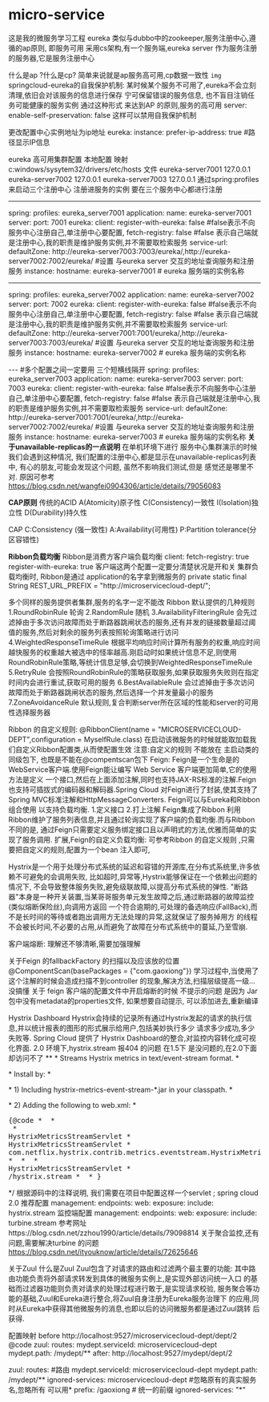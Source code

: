 # micro-service
这是我的微服务学习工程
eureka 类似与dubbo中的zookeeper,服务注册中心,遵循的ap原则, 即服务可用
采用cs架构,有一个服务端,eureka server 作为服务注册的服务器,它是服务注册中心

什么是ap ?什么是cp?
简单来说就是ap服务高可用,cp数据一致性
``img``
springcloud-eureka的自我保护机制:
某时候某个服务不可用了,eureka不会立刻清理,依旧会对该服务的信息进行保存
宁可保留错误的服务信息, 也不盲目注销任务可能健康的服务实例
通过这种形式 来达到AP 的原则,服务的高可用
server:
    enable-self-preservation: false 这样可以禁用自我保护机制

更改配置中心实例地址为ip地址
eureka:
    instance:
      prefer-ip-address: true   #路径显示IP信息


eureka 高可用集群配置
本地配置 映射
c:windows/sysytem32/drivers/etc/hosts
文件
eureka-server7001 127.0.0.1
eureka-server7002 127.0.0.1
eureka-server7003 127.0.0.1
通过spring:profiles 来启动三个注册中心
注册进服务的实例 要在三个服务中心都进行注册

---
spring:
  profiles: eureka_server7001
  application:
    name: eureka-server7001
server:
  port: 7001
eureka:
  client:
    register-with-eureka: false #false表示不向服务中心注册自己,单注册中心要配置,
    fetch-registry: false #false 表示自己端就是注册中心,我的职责是维护服务实例,并不需要取检索服务
    service-url:
      defaultZone: http://eureka-server7003:7003/eureka/,http://eureka-server7002:7002/eureka/ #设置 与eureka server 交互的地址查询服务和注册服务
  instance:
    hostname: eureka-server7001  # eureka 服务端的实例名称



---
spring:
  profiles: eureka_server7002
  application:
    name: eureka-server7002
server:
  port: 7002
eureka:
  client:
    register-with-eureka: false #false表示不向服务中心注册自己,单注册中心要配置,
    fetch-registry: false #false 表示自己端就是注册中心,我的职责是维护服务实例,并不需要取检索服务
    service-url:
      defaultZone: http://eureka-server7001:7001/eureka/,http://eureka-server7003:7003/eureka/ #设置 与eureka server 交互的地址查询服务和注册服务
  instance:
    hostname: eureka-server7002  # eureka 服务端的实例名称

---   #多个配置之间一定要用 三个短横线隔开
spring:
  profiles: eureka_server7003
  application:
    name: eureka-server7003
server:
  port: 7003
eureka:
  client:
    register-with-eureka: false #false表示不向服务中心注册自己,单注册中心要配置,
    fetch-registry: false #false 表示自己端就是注册中心,我的职责是维护服务实例,并不需要取检索服务
    service-url:
      defaultZone: http://eureka-server7001:7001/eureka/,http://eureka-server7002:7002/eureka/ #设置 与eureka server 交互的地址查询服务和注册服务
  instance:
    hostname: eureka-server7003  # eureka 服务端的实例名称
**关于unavailable-replicas的一点说明**
在单机环境下进行 服务中心集群演示的时候 我们会遇到这种情况, 我们配置的注册中心,都是显示在unavailable-replicas列表中,
有心的朋友,可能会发现这个问题, 虽然不影响我们测试,但是 感觉还是哪里不对.
原因可参考 https://blog.csdn.net/wangfei0904306/article/details/79056083 

**CAP原则**
传统的ACID
A(Atomicity)原子性
C(Consistency)一致性
I(Isolation)独立性
D(Durability)持久性

CAP
C:Consistency (强一致性)
A:Availability(可用性)
P:Partition tolerance(分区容错性)
 
 **Ribbon负载均衡**
 Ribbon是消费方客户端负载均衡
 client:
     fetch-registry: true
     register-with-eureka: true
     客户端这两个配置一定要分清楚状况是开和关
 集群负载均衡时, Ribbon是通过 application的名字拿到微服务的
 private static final String REST_URL_PREFIX = "http://microservicecloud-dept/";
 
 多个同样的服务提供者集群,服务的名字一定不能改
 Ribbon 默认提供的几种规则
 1.RoundRobinRule 轮询
 2.RandomRule 随机
 3.AvailabilityFilteringRule 会先过滤掉由于多次访问故障而处于断路器跳闸状态的服务,还有并发的链接数量超过阈值的服务,然后对剩余的服务列表按照轮询策略进行访问
 4.WeightedResponseTimeRule 根据平均响应时间计算所有服务的权重,响应时间越快服务的权重越大被选中的怪率越高.刚启动时如果统计信息不足,则使用RoundRobinRule策略,等统计信息足够,会切换到WeightedResponseTimeRule
 5.RetryRule 会按照RoundRobinRule的策略获取服务,如果获取服务失败则在指定时间内会进行重试,获取可用的服务
 6.BestAvailableRule 会过滤掉由于多次访问故障而处于断路器跳闸状态的服务,然后选择一个并发量最小的服务
 7.ZoneAvoidanceRule 默认规则,复合判断server所在区域的性能和server的可用性选择服务器
 
 Ribbon 的自定义规则:
 @RibbonClient(name = "MICROSERVICECLOUD-DEPT",configuration = MyselfRule.class)
 在启动该微服务的时候就能取加载我们自定义Ribbon配置类,从而使配置生效
 注意:自定义的规则 不能放在 主启动类的同级包下, 也既是不能在@compentscan包下
 Feign:
 Feign是一个生命是的WebService客户端.使用Feign能让编写 Web Service 客户端更加简单,它的使用方法是定义
 一个接口,然后在上面添加注解,同时也支持JAX-RS标准的注解.Feign也支持可插拔式的编码器和解码器.Spring Cloud
 对Feign进行了封装,使其支持了Spring MVC标准注解和HttpMessageConverters. Feign可以与Eureka和Ribbon组合使用
 以支持负载均衡.
  1.定义接口
  2.打上注解
  Feign集成了Ribbon
  利用Ribbon维护了服务列表信息,并且通过轮询实现了客户端的负载均衡.而与Ribbon不同的是,
  通过Feign只需要定义服务绑定接口且以声明式的方法,优雅而简单的实现了服务调用.
  扩展,Feign的自定义负载均衡: 可参考Ribbon 的自定义规则 ,只需要把自定义的规则,配置为一个bean 注入即可,
  
  Hystrix是一个用于处理分布式系统的延迟和容错的开源库,在分布式系统里,许多依赖不可避免的会调用失败,
  比如超时,异常等,Hystrix能够保证在一个依赖出问题的情况下, 不会导致整体服务失败,避免级联故障,以提高分布式系统的弹性.
  "断路器"本身是一种开关装置,当某哥哥服务单元发生故障之后,通过断路器的故障监控(类似熔断保险丝),向调用方返回
  一个符合逾期的,可处理的备选响应(FallBack),而不是长时间的等待或者跑出调用方无法处理的异常,这就保证了服务掉用方
  的线程不会被长时间,不必要的占用,从而避免了故障在分布式系统中的蔓延,乃至雪崩.
  
 客户端熔断:
 理解还不够清晰,需要加强理解
 
 关于Feign 的fallbackFactory 的扫描以及应该放的位置
 @ComponentScan(basePackages = {"com.gaoxiong"})
学习过程中,当使用了 这个注解的时候会造成扫描不到controller 的现象,解决方法,扫描层级提高一级...没搞懂
关于 feign 客户端的配置文件中开启熔断的时候 不提示的问题 是因为 Jar包中没有metadata的properties文件,
如果想要自动提示, 可以添加进去,重新编译
  
  Hystrix Dashboard
  Hystrix会持续的记录所有通过Hystrix发起的请求的执行信息,并以统计报表的图形的形式展示给用户,包括美妙执行多少
  请求多少成功,多少失败等.
  Spring Cloud 提供了 Hystrix Dashboard的整合,对监控内容转化成可视化界面.
   2.0 环境下,hystrix.stream 报404 的问题 在1.5下 是没问题的,在2.0下面却访问不了
   **
    * Streams Hystrix metrics in text/event-stream format.
    * <p>
    * Install by:
    * <p>
    * 1) Including hystrix-metrics-event-stream-*.jar in your classpath.
    * <p>
    * 2) Adding the following to web.xml:
    * <pre>{@code
    * <servlet>
    *  <description></description>
    *  <display-name>HystrixMetricsStreamServlet</display-name>
    *  <servlet-name>HystrixMetricsStreamServlet</servlet-name>
    *  <servlet-class>com.netflix.hystrix.contrib.metrics.eventstream.HystrixMetricsStreamServlet</servlet-class>
    * </servlet>
    * <servlet-mapping>
    *  <servlet-name>HystrixMetricsStreamServlet</servlet-name>
    *  <url-pattern>/hystrix.stream</url-pattern>
    * </servlet-mapping>
    * } </pre>
    */
    根据源码中的注释说明, 我们需要在项目中配置这样一个servlet
    ;
    spring cloud 2.0 推荐配置
    management:
      endpoints:
        web:
          exposure:
            include: hystrix.stream
   监控端配置
            management:
                  endpoints:
                    web:
                      exposure:
                        include: turbine.stream
参考网址https://blog.csdn.net/zzhou1990/article/details/79098814
关于聚合监控,还有问题,需要解决turbine 的问题
https://blog.csdn.net/ityouknow/article/details/72625646           

关于Zuul 
什么是Zuul
Zuul包含了对请求的路由和过滤两个最主要的功能:
其中路由功能负责将外部请求转发到具体的微服务实例上,是实现外部访问统一入口
的基础而过滤器功能则负责对请求的处理过程进行敢于,是实现请求校验,
服务聚合等功能的基础,Zuul和Eureka进行整合,将Zuul自身注册为Eureka服务治理下
的应用,同时从Eureka中获得其他微服务的消息,也即以后的访问微服务都是通过Zuul跳转
后获得.

配置映射
before
http://localhost:9527/microservicecloud-dept/dept/2
@code
zuul:
  routes:
    mydept.serviceId: microservicecloud-dept
    mydept.path: /mydept/**
after:
http://localhost:9527/mydept/dept/2
 
 
 zuul:
   routes:  #路由
     mydept.serviceId: microservicecloud-dept
     mydept.path: /mydept/**
   ignored-services: microservicecloud-dept  #忽略原有的真实服务名,忽略所有 可以用*
   prefix: /gaoxiong  # 统一的前缀
   ignored-services: "*"
   
   